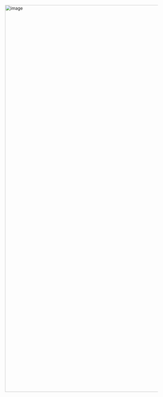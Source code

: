 <img width="2549" height="1274" alt="image" src="https://github.com/user-attachments/assets/bfc892fb-ac49-4a04-adc7-c774d66b33c7" />
